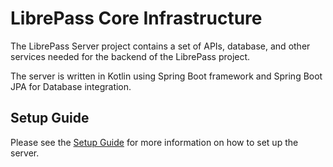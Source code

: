 # LibrePass Core Infrastructure

The LibrePass Server project contains a set of APIs, database, and other services
needed for the backend of the LibrePass project.

The server is written in Kotlin using Spring Boot framework and Spring Boot JPA for Database integration.

## Setup Guide

Please see the [Setup Guide](https://github.com/LibrePass/server/wiki/Server) for more information on how to set up the server.
